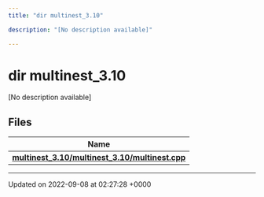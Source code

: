 ```yaml
---
title: "dir multinest_3.10"

description: "[No description available]"

---
```


# dir multinest_3.10

[No description available]

## Files

| Name           |
| -------------- |
| **[multinest_3.10/multinest_3.10/multinest.cpp](/documentation/code/files/multinest__3_810_2multinest_8cpp/#file-multinest-3-10-multinest-3-10-multinest-cpp)**  |






-------------------------------

Updated on 2022-09-08 at 02:27:28 +0000
